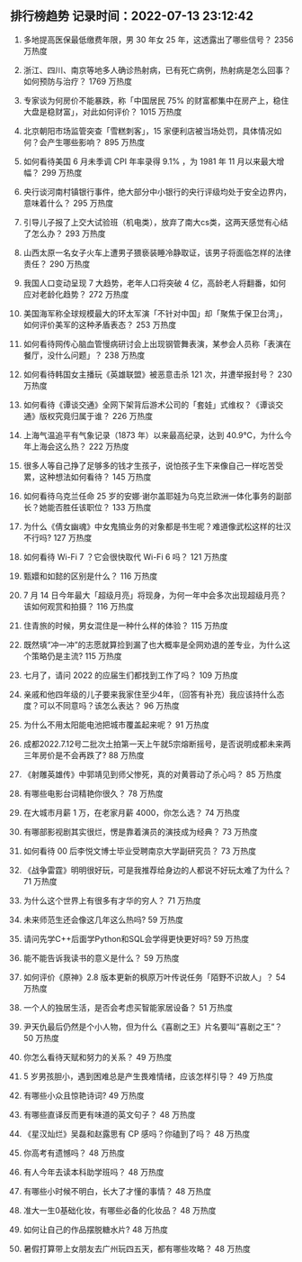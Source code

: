 
## 排行榜趋势 记录时间：2022-07-13 23:12:42
  
  1. 多地提高医保最低缴费年限，男 30 年女 25 年，这透露出了哪些信号？ 2356 万热度
    
  2. 浙江、四川、南京等地多人确诊热射病，已有死亡病例，热射病是怎么回事？如何预防与治疗？ 1769 万热度
    
  3. 专家谈为何房价不能暴跌，称「中国居民 75% 的财富都集中在房产上，稳住大盘是稳财富」，对此如何评价？ 1015 万热度
    
  4. 北京朝阳市场监管突查「雪糕刺客」，15 家便利店被当场处罚，具体情况如何？会产生哪些影响？ 895 万热度
    
  5. 如何看待美国 6 月未季调 CPI 年率录得 9.1% ，为 1981 年 11 月以来最大增幅？ 299 万热度
    
  6. 央行谈河南村镇银行事件，绝大部分中小银行的央行评级均处于安全边界内，意味着什么？ 295 万热度
    
  7. 引导儿子报了上交大试验班（机电类），放弃了南大cs类，这两天感觉有心结了怎么办？ 293 万热度
    
  8. 山西太原一名女子火车上遭男子猥亵装睡冷静取证，该男子将面临怎样的法律责任？ 290 万热度
    
  9. 我国人口变动呈现 7 大趋势，老年人口将突破 4 亿，高龄老人将翻番，如何应对老龄化趋势？ 272 万热度
    
  10. 美国海军称全球规模最大的环太军演「不针对中国」却「聚焦于保卫台湾」，如何评价美军的这种矛盾表态？ 253 万热度
    
  11. 如何看待网传心脑血管慢病研讨会上出现钢管舞表演，某参会人员称「表演在餐厅，没什么问题」？ 238 万热度
    
  12. 如何看待韩国女主播玩《英雄联盟》被恶意击杀 121 次，并遭举报封号？ 230 万热度
    
  13. 如何看待《谭谈交通》全网下架背后游术公司的「套娃」式维权？《谭谈交通》版权究竟归属于谁？ 226 万热度
    
  14. 上海气温追平有气象记录（1873 年）以来最高纪录，达到 40.9℃，为什么今年上海会这么热？ 222 万热度
    
  15. 很多人等自己挣了足够多的钱才生孩子，说怕孩子生下来像自己一样吃苦受累，这种想法如何看待？ 145 万热度
    
  16. 如何看待乌克兰任命 25 岁的安娜·谢尔盖耶娃为乌克兰欧洲一体化事务的副部长？她能否胜任该职位？ 133 万热度
    
  17. 为什么《倩女幽魂》中女鬼搞业务的对象都是书生呢？难道像武松这样的壮汉不行吗? 127 万热度
    
  18. 如何看待 Wi-Fi 7 ？它会很快取代 Wi-Fi 6 吗？ 121 万热度
    
  19. 甄嬛和如懿的区别是什么？ 116 万热度
    
  20. 7 月 14 日今年最大「超级月亮」将现身，为何一年中会多次出现超级月亮？该如何观赏和拍摄？ 116 万热度
    
  21. 住青旅的时候，男女混住是一种什么样的体验？ 115 万热度
    
  22. 既然填“冲一冲”的志愿就算捡到漏了也大概率是全网劝退的差专业，为什么这个策略仍是主流? 115 万热度
    
  23. 七月了，请问 2022 的应届生们都找到工作了吗？ 109 万热度
    
  24. 亲戚和他四年级的儿子要来我家住至少4年，（回答有补充）我应该持什么态度？可以不同意吗？该怎么表达？ 96 万热度
    
  25. 为什么不用太阳能电池把城市覆盖起来呢？ 91 万热度
    
  26. 成都2022.7.12号二批次土拍第一天上午就5宗熔断摇号，是否说明成都未来两三年房价是不会再跌了? 88 万热度
    
  27. 《射雕英雄传》中郭靖见到师父惨死，真的对黄蓉动了杀心吗？ 85 万热度
    
  28. 有哪些电影台词精艳你很久？ 78 万热度
    
  29. 在大城市月薪 1 万，在老家月薪 4000，你怎么选？ 74 万热度
    
  30. 有哪部影视剧其实很烂，愣是靠着演员的演技成为经典？ 73 万热度
    
  31. 如何看待 00 后李悦文博士毕业受聘南京大学副研究员？ 73 万热度
    
  32. 《战争雷霆》明明很好玩，可是我推荐给身边的人都说不好玩太难了为什么？ 71 万热度
    
  33. 为什么这个世界上有很多有才华的穷人？ 71 万热度
    
  34. 未来师范生还会像这几年这么热吗? 59 万热度
    
  35. 请问先学C++后面学Python和SQL会学得更快更好吗? 59 万热度
    
  36. 能不能告诉我读书的意义是什么？ 59 万热度
    
  37. 如何评价《原神》2.8 版本更新的枫原万叶传说任务「陌野不识故人」？ 54 万热度
    
  38. 一个人的独居生活，是否会考虑买智能家居设备？ 51 万热度
    
  39. 尹天仇最后仍然是个小人物，但为什么《喜剧之王》片名要叫“喜剧之王”？ 50 万热度
    
  40. 你怎么看待天赋和努力的关系？ 49 万热度
    
  41. 5 岁男孩胆小，遇到困难总是产生畏难情绪，应该怎样引导？ 49 万热度
    
  42. 有哪些小众且惊艳诗词? 49 万热度
    
  43. 有哪些直译反而更有味道的英文句子？ 48 万热度
    
  44. 《星汉灿烂》吴磊和赵露思有 CP 感吗？你磕到了吗？ 48 万热度
    
  45. 你高考有遗憾吗？ 48 万热度
    
  46. 有人今年去读本科助学班吗？ 48 万热度
    
  47. 有哪些小时候不明白，长大了才懂的事情？ 48 万热度
    
  48. 准大一生0基础化妆，有哪些必备的化妆品？ 48 万热度
    
  49. 如何让自己的作品摆脱糖水片? 48 万热度
    
  50. 暑假打算带上女朋友去广州玩四五天，都有哪些攻略？ 48 万热度
    
